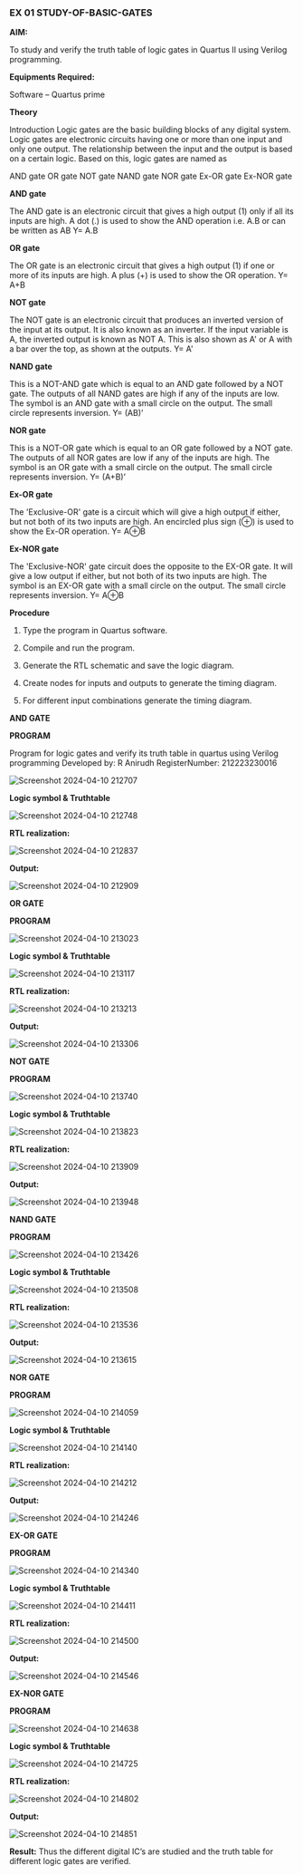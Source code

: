 ### EX 01             STUDY-OF-BASIC-GATES

**AIM:** 

To study and verify the truth table of logic gates in Quartus II using Verilog programming.

**Equipments Required:**

Software – Quartus prime 

**Theory**

Introduction Logic gates are the basic building blocks of any digital system. Logic gates are electronic circuits having one or more than one input and only one output. The relationship between the input and the output is based on a certain logic. Based on this, logic gates are named as

AND gate OR gate NOT gate NAND gate NOR gate Ex-OR gate Ex-NOR gate

**AND gate**

The AND gate is an electronic circuit that gives a high output (1) only if all its inputs are high. A dot (.) is used to show the AND operation i.e. A.B or can be written as AB
Y= A.B

**OR gate** 

The OR gate is an electronic circuit that gives a high output (1) if one or more of its inputs are high. A plus (+) is used to show the OR operation.
Y= A+B

**NOT gate**

The NOT gate is an electronic circuit that produces an inverted version of the input at its output. It is also known as an inverter. If the input variable is A, the inverted output is known as NOT A. This is also shown as A' or A with a bar over the top, as shown at the outputs.
Y= A'

**NAND gate**

This is a NOT-AND gate which is equal to an AND gate followed by a NOT gate. The outputs of all NAND gates are high if any of the inputs are low. The symbol is an AND gate with a small circle on the output. The small circle represents inversion.
Y= (AB)’

**NOR gate**

This is a NOT-OR gate which is equal to an OR gate followed by a NOT gate. The outputs of all NOR gates are low if any of the inputs are high. The symbol is an OR gate with a small circle on the output. The small circle represents inversion.
Y= (A+B)’

**Ex-OR gate**

The 'Exclusive-OR' gate is a circuit which will give a high output if either, but not both of its two inputs are high. An encircled plus sign (⊕) is used to show the Ex-OR operation.
Y= A⊕B

**Ex-NOR gate**

The 'Exclusive-NOR' gate circuit does the opposite to the EX-OR gate. It will give a low output if either, but not both of its two inputs are high. The symbol is an EX-OR gate with a small circle on the output. The small circle represents inversion.
Y= A⊕B

**Procedure** 

1.	Type the program in Quartus software.

2.	Compile and run the program.

3.	Generate the RTL schematic and save the logic diagram.

4.	Create nodes for inputs and outputs to generate the timing diagram.

5.	For different input combinations generate the timing diagram.

**AND GATE**

**PROGRAM**

Program for logic gates and verify its truth table in quartus using Verilog programming
Developed by: R Anirudh RegisterNumber: 212223230016


![Screenshot 2024-04-10 212707](https://github.com/anushanirudh/study-of-basic-gates/assets/151725737/d1d0e583-e27a-4135-902d-85353eff374a)

 
**Logic symbol & Truthtable**

![Screenshot 2024-04-10 212748](https://github.com/anushanirudh/study-of-basic-gates/assets/151725737/e0eb2c05-50f5-46a9-b3fc-0447f4037cb0)


**RTL realization:** 

![Screenshot 2024-04-10 212837](https://github.com/anushanirudh/study-of-basic-gates/assets/151725737/db1898bc-af9f-44cb-b9b9-43c016c932db)


**Output:**

![Screenshot 2024-04-10 212909](https://github.com/anushanirudh/study-of-basic-gates/assets/151725737/fecd27f8-7b14-418d-a03f-d9f55eeead16)

**OR GATE**

**PROGRAM**

![Screenshot 2024-04-10 213023](https://github.com/anushanirudh/study-of-basic-gates/assets/151725737/fa4853f4-c816-4f97-be86-78e0b71c6b1d)

**Logic symbol & Truthtable**

![Screenshot 2024-04-10 213117](https://github.com/anushanirudh/study-of-basic-gates/assets/151725737/8ca1ed82-92f7-4515-9d78-b93fe7af4c2a)

**RTL realization:** 

![Screenshot 2024-04-10 213213](https://github.com/anushanirudh/study-of-basic-gates/assets/151725737/017acbc7-3679-4307-a1ea-d9b720ee2c9f)

**Output:**

![Screenshot 2024-04-10 213306](https://github.com/anushanirudh/study-of-basic-gates/assets/151725737/c5251523-0015-411f-9558-6b9248652f9c)

**NOT GATE**

**PROGRAM**

![Screenshot 2024-04-10 213740](https://github.com/anushanirudh/study-of-basic-gates/assets/151725737/1b21fc00-a303-4729-8279-01d514e21715)

**Logic symbol & Truthtable**

![Screenshot 2024-04-10 213823](https://github.com/anushanirudh/study-of-basic-gates/assets/151725737/1202273b-8e77-4348-821d-02332f0ebbd0)

**RTL realization:** 

![Screenshot 2024-04-10 213909](https://github.com/anushanirudh/study-of-basic-gates/assets/151725737/50a4e737-9ef9-4a02-9f1c-d05654e2cb5e)


**Output:**

![Screenshot 2024-04-10 213948](https://github.com/anushanirudh/study-of-basic-gates/assets/151725737/3265f736-e476-4de5-9ff1-ddffc2f45f2f)

**NAND GATE**

**PROGRAM**

![Screenshot 2024-04-10 213426](https://github.com/anushanirudh/study-of-basic-gates/assets/151725737/f49b1e95-2a3a-4651-bd13-63a70c8a5dab)

**Logic symbol & Truthtable**

![Screenshot 2024-04-10 213508](https://github.com/anushanirudh/study-of-basic-gates/assets/151725737/0726621b-04cf-42ce-b217-0f75541ffcd8)

**RTL realization:** 

![Screenshot 2024-04-10 213536](https://github.com/anushanirudh/study-of-basic-gates/assets/151725737/7ac4d40d-7c5a-441f-aafa-b6738bc253a2)

**Output:**

![Screenshot 2024-04-10 213615](https://github.com/anushanirudh/study-of-basic-gates/assets/151725737/4ae210a3-af8a-4f13-aeca-7a6724a6420c)

**NOR GATE**

**PROGRAM**

![Screenshot 2024-04-10 214059](https://github.com/anushanirudh/study-of-basic-gates/assets/151725737/19af4975-b794-4002-823d-8c2fad093adb)

**Logic symbol & Truthtable**

![Screenshot 2024-04-10 214140](https://github.com/anushanirudh/study-of-basic-gates/assets/151725737/2d724239-1d26-4138-a452-c83cfe667ccb)

**RTL realization:** 

![Screenshot 2024-04-10 214212](https://github.com/anushanirudh/study-of-basic-gates/assets/151725737/8fe49bf9-ee33-46b3-b683-cb82750ad0aa)

**Output:**

![Screenshot 2024-04-10 214246](https://github.com/anushanirudh/study-of-basic-gates/assets/151725737/054ad962-ae5c-4773-a38f-6bcdbc253599)

**EX-OR GATE**

**PROGRAM**

![Screenshot 2024-04-10 214340](https://github.com/anushanirudh/study-of-basic-gates/assets/151725737/f8598a46-4e99-47c0-ba2a-b0c0ce6c6310)

**Logic symbol & Truthtable**

![Screenshot 2024-04-10 214411](https://github.com/anushanirudh/study-of-basic-gates/assets/151725737/59525516-b24f-4941-b68f-f0115c91fddb)

**RTL realization:** 

![Screenshot 2024-04-10 214500](https://github.com/anushanirudh/study-of-basic-gates/assets/151725737/7b5abee6-679c-43e9-9f0a-77bf581695f0)

**Output:**

![Screenshot 2024-04-10 214546](https://github.com/anushanirudh/study-of-basic-gates/assets/151725737/644b4fc5-de50-463a-b26a-9a1fa9bfd235)


**EX-NOR GATE**

**PROGRAM**

![Screenshot 2024-04-10 214638](https://github.com/anushanirudh/study-of-basic-gates/assets/151725737/15bdc09c-f62b-4ff1-9567-6b40d12b591f)

**Logic symbol & Truthtable**

![Screenshot 2024-04-10 214725](https://github.com/anushanirudh/study-of-basic-gates/assets/151725737/be058615-b2ae-4de7-a1ed-c471f1c1c22d)

**RTL realization:** 

![Screenshot 2024-04-10 214802](https://github.com/anushanirudh/study-of-basic-gates/assets/151725737/627d31db-ed9f-4a3f-90fa-e925cb491d72)

**Output:**

![Screenshot 2024-04-10 214851](https://github.com/anushanirudh/study-of-basic-gates/assets/151725737/691e5ef4-2818-4a9d-8f9c-224faa28b5d9)


**Result:**
Thus the different digital IC’s are studied and the truth table for different logic gates are verified.



